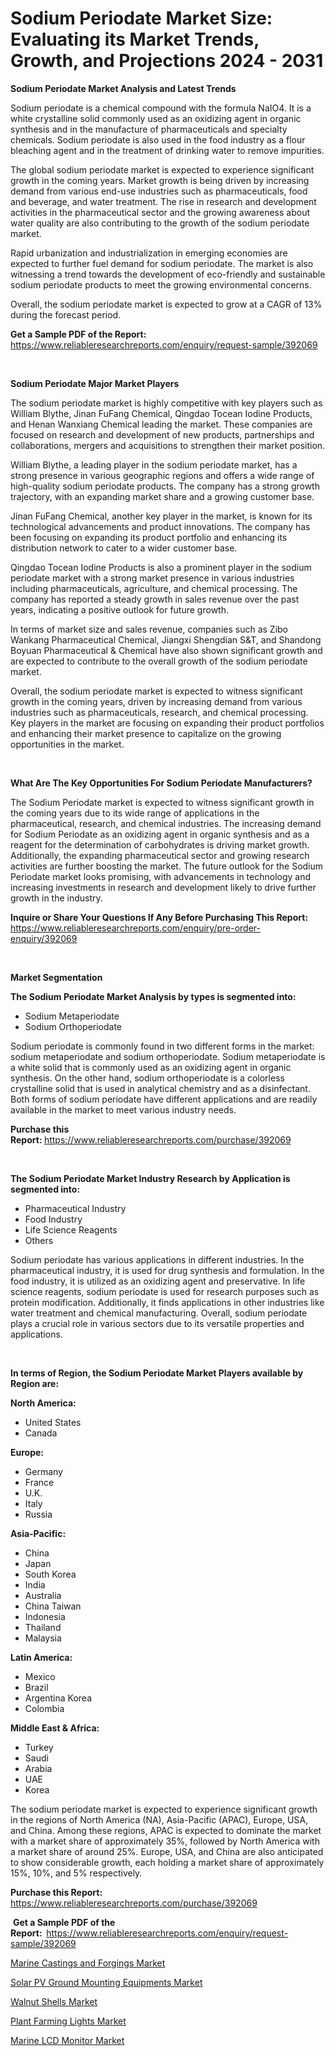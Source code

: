 <p><h1>Sodium Periodate Market Size: Evaluating its Market Trends, Growth, and Projections 2024 - 2031</h1></p><p><strong>Sodium Periodate Market Analysis and Latest Trends</strong></p>
<p><p>Sodium periodate is a chemical compound with the formula NaIO4. It is a white crystalline solid commonly used as an oxidizing agent in organic synthesis and in the manufacture of pharmaceuticals and specialty chemicals. Sodium periodate is also used in the food industry as a flour bleaching agent and in the treatment of drinking water to remove impurities.</p><p>The global sodium periodate market is expected to experience significant growth in the coming years. Market growth is being driven by increasing demand from various end-use industries such as pharmaceuticals, food and beverage, and water treatment. The rise in research and development activities in the pharmaceutical sector and the growing awareness about water quality are also contributing to the growth of the sodium periodate market.</p><p>Rapid urbanization and industrialization in emerging economies are expected to further fuel demand for sodium periodate. The market is also witnessing a trend towards the development of eco-friendly and sustainable sodium periodate products to meet the growing environmental concerns.</p><p>Overall, the sodium periodate market is expected to grow at a CAGR of 13% during the forecast period.</p></p>
<p><strong>Get a Sample PDF of the Report:&nbsp;</strong> <a href="https://www.reliableresearchreports.com/enquiry/request-sample/392069">https://www.reliableresearchreports.com/enquiry/request-sample/392069</a></p>
<p>&nbsp;</p>
<p><strong>Sodium Periodate Major Market Players</strong></p>
<p><p>The sodium periodate market is highly competitive with key players such as William Blythe, Jinan FuFang Chemical, Qingdao Tocean Iodine Products, and Henan Wanxiang Chemical leading the market. These companies are focused on research and development of new products, partnerships and collaborations, mergers and acquisitions to strengthen their market position.</p><p>William Blythe, a leading player in the sodium periodate market, has a strong presence in various geographic regions and offers a wide range of high-quality sodium periodate products. The company has a strong growth trajectory, with an expanding market share and a growing customer base.</p><p>Jinan FuFang Chemical, another key player in the market, is known for its technological advancements and product innovations. The company has been focusing on expanding its product portfolio and enhancing its distribution network to cater to a wider customer base.</p><p>Qingdao Tocean Iodine Products is also a prominent player in the sodium periodate market with a strong market presence in various industries including pharmaceuticals, agriculture, and chemical processing. The company has reported a steady growth in sales revenue over the past years, indicating a positive outlook for future growth.</p><p>In terms of market size and sales revenue, companies such as Zibo Wankang Pharmaceutical Chemical, Jiangxi Shengdian S&T, and Shandong Boyuan Pharmaceutical & Chemical have also shown significant growth and are expected to contribute to the overall growth of the sodium periodate market.</p><p>Overall, the sodium periodate market is expected to witness significant growth in the coming years, driven by increasing demand from various industries such as pharmaceuticals, research, and chemical processing. Key players in the market are focusing on expanding their product portfolios and enhancing their market presence to capitalize on the growing opportunities in the market.</p></p>
<p>&nbsp;</p>
<p><strong>What Are The Key Opportunities For Sodium Periodate Manufacturers?</strong></p>
<p><p>The Sodium Periodate market is expected to witness significant growth in the coming years due to its wide range of applications in the pharmaceutical, research, and chemical industries. The increasing demand for Sodium Periodate as an oxidizing agent in organic synthesis and as a reagent for the determination of carbohydrates is driving market growth. Additionally, the expanding pharmaceutical sector and growing research activities are further boosting the market. The future outlook for the Sodium Periodate market looks promising, with advancements in technology and increasing investments in research and development likely to drive further growth in the industry.</p></p>
<p><strong>Inquire or Share Your Questions If Any Before Purchasing This Report:</strong> <a href="https://www.reliableresearchreports.com/enquiry/pre-order-enquiry/392069">https://www.reliableresearchreports.com/enquiry/pre-order-enquiry/392069</a></p>
<p>&nbsp;</p>
<p><strong>Market Segmentation</strong></p>
<p><strong>The Sodium Periodate Market Analysis by types is segmented into:</strong></p>
<p><ul><li>Sodium Metaperiodate</li><li>Sodium Orthoperiodate</li></ul></p>
<p><p>Sodium periodate is commonly found in two different forms in the market: sodium metaperiodate and sodium orthoperiodate. Sodium metaperiodate is a white solid that is commonly used as an oxidizing agent in organic synthesis. On the other hand, sodium orthoperiodate is a colorless crystalline solid that is used in analytical chemistry and as a disinfectant. Both forms of sodium periodate have different applications and are readily available in the market to meet various industry needs.</p></p>
<p><strong>Purchase this Report:&nbsp;</strong><a href="https://www.reliableresearchreports.com/purchase/392069">https://www.reliableresearchreports.com/purchase/392069</a></p>
<p>&nbsp;</p>
<p><strong>The Sodium Periodate Market Industry Research by Application is segmented into:</strong></p>
<p><ul><li>Pharmaceutical Industry</li><li>Food Industry</li><li>Life Science Reagents</li><li>Others</li></ul></p>
<p><p>Sodium periodate has various applications in different industries. In the pharmaceutical industry, it is used for drug synthesis and formulation. In the food industry, it is utilized as an oxidizing agent and preservative. In life science reagents, sodium periodate is used for research purposes such as protein modification. Additionally, it finds applications in other industries like water treatment and chemical manufacturing. Overall, sodium periodate plays a crucial role in various sectors due to its versatile properties and applications.</p></p>
<p>&nbsp;</p>
<p><strong>In terms of Region, the Sodium Periodate Market Players available by Region are:</strong></p>
<p>
    <p> <strong> North America: </strong>
        <ul>
            <li>United States</li>
            <li>Canada</li>
        </ul>
        </p> 
    <p> <strong> Europe: </strong>
        <ul>
            <li>Germany</li>
            <li>France</li>
            <li>U.K.</li>
            <li>Italy</li>
            <li>Russia</li>
        </ul>
        </p> 
    <p> <strong> Asia-Pacific: </strong>
        <ul>
            <li>China</li>
            <li>Japan</li>
            <li>South Korea</li>
            <li>India</li>
            <li>Australia</li>
            <li>China Taiwan</li>
            <li>Indonesia</li>
            <li>Thailand</li>
            <li>Malaysia</li>
        </ul>
        </p> 
    <p> <strong> Latin America: </strong>
        <ul>
            <li>Mexico</li>
            <li>Brazil</li>
            <li>Argentina Korea</li>
            <li>Colombia</li>
        </ul>
        </p> 
    <p> <strong> Middle East & Africa: </strong>
        <ul>
            <li>Turkey</li>
            <li>Saudi</li>
            <li>Arabia</li>
            <li>UAE</li>
            <li>Korea</li>
        </ul>
    </p>
    </p>
<p><p>The sodium periodate market is expected to experience significant growth in the regions of North America (NA), Asia-Pacific (APAC), Europe, USA, and China. Among these regions, APAC is expected to dominate the market with a market share of approximately 35%, followed by North America with a market share of around 25%. Europe, USA, and China are also anticipated to show considerable growth, each holding a market share of approximately 15%, 10%, and 5% respectively.</p></p>
<p><strong>Purchase this Report: </strong><a href="https://www.reliableresearchreports.com/purchase/392069">https://www.reliableresearchreports.com/purchase/392069</a></p>
<p>&nbsp;<strong>Get a Sample PDF of the Report:&nbsp;&nbsp;</strong><a href="https://www.reliableresearchreports.com/enquiry/request-sample/392069">https://www.reliableresearchreports.com/enquiry/request-sample/392069</a></p>
<p><strong></strong></p>
<p><p><a href="https://fuschia-pecorino-a6d.notion.site/Marine-Castings-and-Forgings-Market-Share-Market-New-Trends-Analysis-Report-By-Type-By-Applicatio-8c81dd3b6c37468a8469ef59d5d37a26">Marine Castings and Forgings Market</a></p><p><a href="https://changeable-paste-463.notion.site/Solar-PV-Ground-Mounting-Equipments-Market-Size-Global-Industry-Overview-Market-Segmentation-and-F-2c92b203bc924a679c8d5e7af7ed00e5">Solar PV Ground Mounting Equipments Market</a></p><p><a href="https://view.publitas.com/reportprime-1/walnut-shells-market-analysis-and-market-size-global-industry-overview-market-segmentation-and-forecast-2024-to-2031/">Walnut Shells Market</a></p><p><a href="https://skillful-vermicelli-b89.notion.site/Plant-Farming-Lights-Market-Size-Growth-and-Forecast-from-2024-2031-acbb51b4b16d474981fef644ebd496e1">Plant Farming Lights Market</a></p><p><a href="https://view.publitas.com/reportprime-1/marine-lcd-monitor-market-offers-provide-insightful-data-for-the-time-period-from-2024-to-2031-and-also-provide-analysis-based-on-application-type-and-region/">Marine LCD Monitor Market</a></p></p>